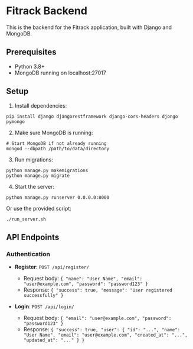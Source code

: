 # Fitrack Backend

This is the backend for the Fitrack application, built with Django and MongoDB.

## Prerequisites

- Python 3.8+
- MongoDB running on localhost:27017

## Setup

1. Install dependencies:
```
pip install django djangorestframework django-cors-headers djongo pymongo
```

2. Make sure MongoDB is running:
```
# Start MongoDB if not already running
mongod --dbpath /path/to/data/directory
```

3. Run migrations:
```
python manage.py makemigrations
python manage.py migrate
```

4. Start the server:
```
python manage.py runserver 0.0.0.0:8000
```

Or use the provided script:
```
./run_server.sh
```

## API Endpoints

### Authentication

- **Register**: `POST /api/register/`
  - Request body: `{ "name": "User Name", "email": "user@example.com", "password": "password123" }`
  - Response: `{ "success": true, "message": "User registered successfully" }`

- **Login**: `POST /api/login/`
  - Request body: `{ "email": "user@example.com", "password": "password123" }`
  - Response: `{ "success": true, "user": { "id": "...", "name": "User Name", "email": "user@example.com", "created_at": "...", "updated_at": "..." } }`
